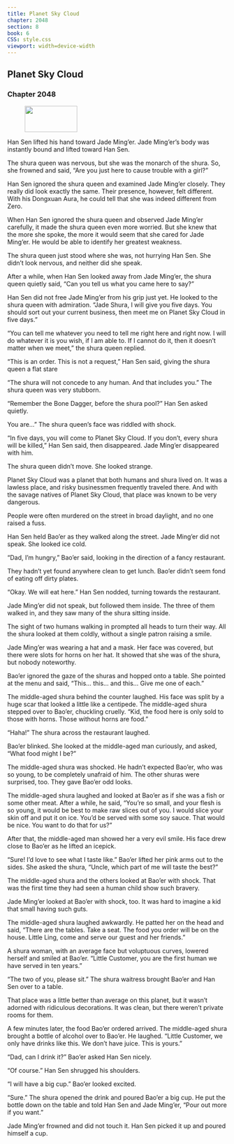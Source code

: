 ```yaml
---
title: Planet Sky Cloud
chapter: 2048
section: 8
book: 6
CSS: style.css
viewport: width=device-width
---
```


## Planet Sky Cloud

### Chapter 2048

<figure>
	<img src="../Images/gem.gif" alt="" id="gem" width="120" height="60" />
</figure>

Han Sen lifted his hand toward Jade Ming’er. Jade Ming’er’s body was instantly bound and lifted toward Han Sen.

The shura queen was nervous, but she was the monarch of the shura. So, she frowned and said, “Are you just here to cause trouble with a girl?”

Han Sen ignored the shura queen and examined Jade Ming’er closely. They really did look exactly the same. Their presence, however, felt different. With his Dongxuan Aura, he could tell that she was indeed different from Zero.

When Han Sen ignored the shura queen and observed Jade Ming’er carefully, it made the shura queen even more worried. But she knew that the more she spoke, the more it would seem that she cared for Jade Ming’er. He would be able to identify her greatest weakness.

The shura queen just stood where she was, not hurrying Han Sen. She didn’t look nervous, and neither did she speak.

After a while, when Han Sen looked away from Jade Ming’er, the shura queen quietly said, “Can you tell us what you came here to say?”

Han Sen did not free Jade Ming’er from his grip just yet. He looked to the shura queen with admiration. “Jade Shura, I will give you five days. You should sort out your current business, then meet me on Planet Sky Cloud in five days.”

“You can tell me whatever you need to tell me right here and right now. I will do whatever it is you wish, if I am able to. If I cannot do it, then it doesn’t matter when we meet,” the shura queen replied.

“This is an order. This is not a request,” Han Sen said, giving the shura queen a flat stare

“The shura will not concede to any human. And that includes you.” The shura queen was very stubborn.

“Remember the Bone Dagger, before the shura pool?” Han Sen asked quietly.

You are…” The shura queen’s face was riddled with shock.

“In five days, you will come to Planet Sky Cloud. If you don’t, every shura will be killed,” Han Sen said, then disappeared. Jade Ming’er disappeared with him.

The shura queen didn’t move. She looked strange.

Planet Sky Cloud was a planet that both humans and shura lived on. It was a lawless place, and risky businessmen frequently traveled there. And with the savage natives of Planet Sky Cloud, that place was known to be very dangerous.

People were often murdered on the street in broad daylight, and no one raised a fuss.

Han Sen held Bao’er as they walked along the street. Jade Ming’er did not speak. She looked ice cold.

“Dad, I’m hungry,” Bao’er said, looking in the direction of a fancy restaurant.

They hadn’t yet found anywhere clean to get lunch. Bao’er didn’t seem fond of eating off dirty plates.

“Okay. We will eat here.” Han Sen nodded, turning towards the restaurant.

Jade Ming’er did not speak, but followed them inside. The three of them walked in, and they saw many of the shura sitting inside.

The sight of two humans walking in prompted all heads to turn their way. All the shura looked at them coldly, without a single patron raising a smile.

Jade Ming’er was wearing a hat and a mask. Her face was covered, but there were slots for horns on her hat. It showed that she was of the shura, but nobody noteworthy.

Bao’er ignored the gaze of the shuras and hopped onto a table. She pointed at the menu and said, “This… this… and this… Give me one of each.”

The middle-aged shura behind the counter laughed. His face was split by a huge scar that looked a little like a centipede. The middle-aged shura stepped over to Bao’er, chuckling cruelly. “Kid, the food here is only sold to those with horns. Those without horns are food.”

“Haha!” The shura across the restaurant laughed.

Bao’er blinked. She looked at the middle-aged man curiously, and asked, “What food might I be?”

The middle-aged shura was shocked. He hadn’t expected Bao’er, who was so young, to be completely unafraid of him. The other shuras were surprised, too. They gave Bao’er odd looks.

The middle-aged shura laughed and looked at Bao’er as if she was a fish or some other meat. After a while, he said, “You’re so small, and your flesh is so young, it would be best to make raw slices out of you. I would slice your skin off and put it on ice. You’d be served with some soy sauce. That would be nice. You want to do that for us?”

After that, the middle-aged man showed her a very evil smile. His face drew close to Bao’er as he lifted an icepick.

“Sure! I’d love to see what I taste like.” Bao’er lifted her pink arms out to the sides. She asked the shura, “Uncle, which part of me will taste the best?”

The middle-aged shura and the others looked at Bao’er with shock. That was the first time they had seen a human child show such bravery.

Jade Ming’er looked at Bao’er with shock, too. It was hard to imagine a kid that small having such guts.

The middle-aged shura laughed awkwardly. He patted her on the head and said, “There are the tables. Take a seat. The food you order will be on the house. Little Ling, come and serve our guest and her friends.”

A shura woman, with an average face but voluptuous curves, lowered herself and smiled at Bao’er. “Little Customer, you are the first human we have served in ten years.”

“The two of you, please sit.” The shura waitress brought Bao’er and Han Sen over to a table.

That place was a little better than average on this planet, but it wasn’t adorned with ridiculous decorations. It was clean, but there weren’t private rooms for them.

A few minutes later, the food Bao’er ordered arrived. The middle-aged shura brought a bottle of alcohol over to Bao’er. He laughed. “Little Customer, we only have drinks like this. We don’t have juice. This is yours.”

“Dad, can I drink it?” Bao’er asked Han Sen nicely.

“Of course.” Han Sen shrugged his shoulders.

“I will have a big cup.” Bao’er looked excited.

“Sure.” The shura opened the drink and poured Bao’er a big cup. He put the bottle down on the table and told Han Sen and Jade Ming’er, “Pour out more if you want.”

Jade Ming’er frowned and did not touch it. Han Sen picked it up and poured himself a cup.